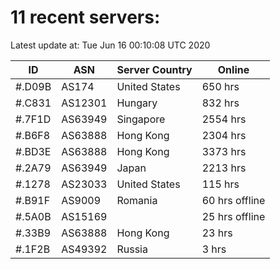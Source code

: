 # 11 recent servers:

Latest update at: Tue Jun 16 00:10:08 UTC 2020

| ID | ASN | Server Country | Online |
| -- | --- | -------------- | ------ |
| #.D09B | AS174 | United States | 650 hrs |
| #.C831 | AS12301 | Hungary | 832 hrs |
| #.7F1D | AS63949 | Singapore | 2554 hrs |
| #.B6F8 | AS63888 | Hong Kong | 2304 hrs |
| #.BD3E | AS63888 | Hong Kong | 3373 hrs |
| #.2A79 | AS63949 | Japan | 2213 hrs |
| #.1278 | AS23033 | United States | 115 hrs |
| #.B91F | AS9009 | Romania | 60 hrs offline |
| #.5A0B | AS15169 |  | 25 hrs offline |
| #.33B9 | AS63888 | Hong Kong | 23 hrs |
| #.1F2B | AS49392 | Russia | 3 hrs |

